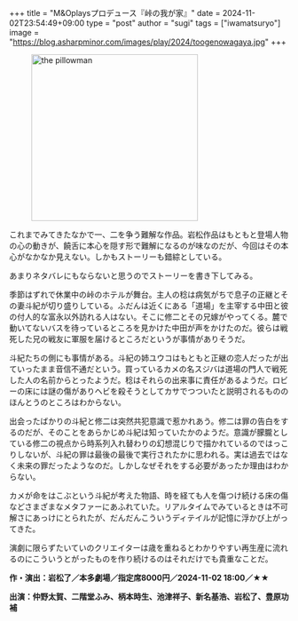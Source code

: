 +++
title = "M&Oplaysプロデュース『峠の我が家』"
date = 2024-11-02T23:54:49+09:00
type = "post"
author = "sugi"
tags = ["iwamatsuryo"]
image = "https://blog.asharpminor.com/images/play/2024/toogenowagaya.jpg"
+++
<figure class="alignleft"><img src="/images/play/2024/toogenowagaya.jpg" alt="the pillowman" style="width: 300px !important;"></figure>

これまでみてきたなかで一、二を争う難解な作品。岩松作品はもともと登場人物の心の動きが、饒舌に本心を隠す形で難解になるのが味なのだが、今回はその本心がなかなか見えない。しかもストーリーも錯綜としている。

あまりネタバレにもならないと思うのでストーリーを書き下してみる。

季節はずれで休業中の峠のホテルが舞台。主人の稔は病気がちで息子の正継とその妻斗紀が切り盛りしている。ふだんは近くにある「道場」を主宰する中田と彼の付人的な富永以外訪れる人はない。そこに修二とその兄嫁がやってくる。麓で動いてないバスを待っているところを見かけた中田が声をかけたのだ。彼らは戦死した兄の戦友に軍服を届けるところだというが事情がありそうだ。

斗紀たちの側にも事情がある。斗紀の姉ユウコはもともと正継の恋人だったが出ていったまま音信不通だという。買っているカメの名スジバは道場の門人で戦死した人の名前からとったようだ。稔はそれらの出来事に責任があるようだ。ロビーの床には謎の傷がありヘビを殺そうとしてカサでつついたと説明されるもののほんとうのところはわからない。

出会ったばかりの斗紀と修二は突然共犯意識で惹かれあう。修二は罪の告白をするのだが、そのことをあらかじめ斗紀は知っていたかのようだ。意識が朦朧としている修二の視点から時系列入れ替わりの幻想混じりで描かれているのではっこりしないが、斗紀の罪は最後の最後で実行されたかに思われる。実は過去ではなく未来の罪だったようなのだ。しかしなぜそれをする必要があったか理由はわからない。

カメが命をはこぶという斗紀が考えた物語、時を経ても人を傷つけ続ける床の傷などさまざまなメタファーにあふれていた。リアルタイムでみているときは不可解さにあっけにとられたが、だんだんこういうディテイルが記憶に浮かび上がってきた。

演劇に限らずたいていのクリエイターは歳を重ねるとわかりやすい再生産に流れるのにこういうとがったものを作り続けるのはそれだけでも貴重なことだ。

**作・演出：岩松了／本多劇場／指定席8000円／2024-11-02 18:00／★★**

**出演：仲野太賀、二階堂ふみ、柄本時生、池津祥子、新名基浩、岩松了、豊原功補**